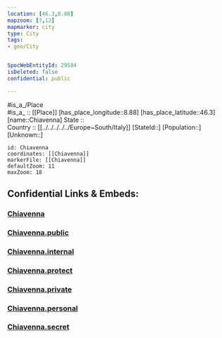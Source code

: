 ```yaml
---
location: [46.3,8.88] 
mapzoom: [7,12] 
mapmarker: city 
type: City
tags:
- geo/City


SpocWebEntityId: 29584
isDeleted: false
confidential: public

---
```

#is_a_/Place  
#is_a_ :: [[Place]] 
[has_place_longitude::8.88] 
[has_place_latitude::46.3] 
[name::Chiavenna] 
State ::  
Country :: [[../../../../../Europe~South/Italy]] 
[StateId::] 
[Population::] 
[Unknown::] 


```leaflet
id: Chiavenna
coordinates: [[Chiavenna]] 
markerFile: [[Chiavenna]] 
defaultZoom: 11 
maxZoom: 18
```


## Confidential Links & Embeds: 

### [Chiavenna](/_Standards/Earth/Continent/Europe/Europe~Central/Switzerland/Switzerland~Cantons/Ticino/City/Chiavenna.md) 

### [Chiavenna.public](/_public/Earth/Continent/Europe/Europe~Central/Switzerland/Switzerland~Cantons/Ticino/City/Chiavenna.public.md) 

### [Chiavenna.internal](/_internal/Earth/Continent/Europe/Europe~Central/Switzerland/Switzerland~Cantons/Ticino/City/Chiavenna.internal.md) 

### [Chiavenna.protect](/_protect/Earth/Continent/Europe/Europe~Central/Switzerland/Switzerland~Cantons/Ticino/City/Chiavenna.protect.md) 

### [Chiavenna.private](/_private/Earth/Continent/Europe/Europe~Central/Switzerland/Switzerland~Cantons/Ticino/City/Chiavenna.private.md) 

### [Chiavenna.personal](/_personal/Earth/Continent/Europe/Europe~Central/Switzerland/Switzerland~Cantons/Ticino/City/Chiavenna.personal.md) 

### [Chiavenna.secret](/_secret/Earth/Continent/Europe/Europe~Central/Switzerland/Switzerland~Cantons/Ticino/City/Chiavenna.secret.md)

